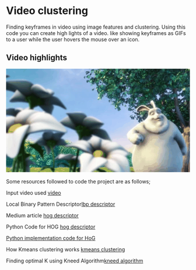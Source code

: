 # Video clustering
Finding keyframes in video using image features and clustering.
Using this code you can create high lights of a video. like showing keyframes as GIFs to a user while the
user hovers the mouse over an icon.
## Video highlights
![GIF](movie.gif)

Some resources followed to code the project are as follows;

Input video used [video](https://sample-videos.com/video321/mp4/480/big_buck_bunny_480p_30mb.mp4)

Local Binary Pattern Descriptor[lbp descriptor](https://pyimagesearch.com/2015/12/07/local-binary-patterns-with-python-opencv/)

Medium article [hog descriptor](https://medium.com/@dnemutlu/hog-feature-descriptor-263313c3b40d)

Python Code for HOG [hog descriptor](https://medium.com/@dnemutlu/hog-feature-descriptor-263313c3b40d)

[Python implementation code for HoG](https://builtin.com/articles/histogram-of-oriented-gradients#:~:text=Histogram%20of%20oriented%20gradients%20(HOG)%20is%20a%20feature%20descriptor%20like,the%20purpose%20of%20object%20detection.)

How Kmeans clustering works [kmeans clustering](https://www.statology.org/k-means-clustering-in-python/)

Finding optimal K using Kneed Algorithm[kneed algorithm](https://github.com/arvkevi/kneed)
